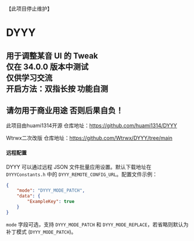 【此项目停止维护】
# DYYY
用于调整某音 UI 的 Tweak  
仅在 34.0.0 版本中测试  
仅供学习交流  
开启方法：双指长按 功能自测
---
请勿用于商业用途
否则后果自负！
---
此项目由huami1314开源
仓库地址：https://github.com/huami1314/DYYY

Wtrwx二次改版
仓库地址：https://github.com/Wtrwx/DYYY/tree/main

#### 远程配置

DYYY 可以通过远程 JSON 文件批量应用设置。默认下载地址在 `DYYYConstants.h` 中的 `DYYY_REMOTE_CONFIG_URL`。配置文件示例：

```json
{
    "mode": "DYYY_MODE_PATCH",
    "data": {
        "ExampleKey": true
    }
}
```

`mode` 字段可选，支持 `DYYY_MODE_PATCH` 和 `DYYY_MODE_REPLACE`，若省略则默认为补丁模式 (`DYYY_MODE_PATCH`)。
